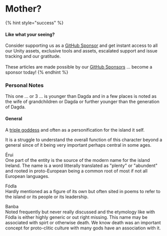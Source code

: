 # Mother?

{% hint style="success" %}
#### Like what your seeing?

Consider supporting us as a [GitHub Sponsor](../../../../../../where-to-buy/become-a-sponsor.md) and get instant access to all our Unity assets, exclusive tools and assets, escalated support and issue tracking and our gratitude.\
\
These articles are made possible by our [GitHub Sponsors](https://github.com/sponsors/heathen-engineering) ... become a sponsor today!
{% endhint %}

### Personal Notes

This one ... or 3 ... is younger than Dagda and in a few places is noted as the wife of grandchildren or Dagda or further younger than the generation of Dagda.

#### General

A [triple goddess](../../../../research/disambiguation/triple-persona.md) and often as a personification for the island it self.

It is a struggle to understand the overall function of this character beyond a general since of it being very important perhaps central in some ages.

Érui \
One part of the entity is the source of the modern name for the island Ireland. The name is a word litterally translated as "plenty" or "abundent" and rooted in proto-European being a common root of most if not all European languages.

Fódla\
Hardly mentioned as a figure of its own but often sited in poems to refer to the island or its people or its leadership.&#x20;

Banba\
Noted frequently but never really discussed and the etymology like with Fódla is either highly generic or out right missing. This name may be associated with spirt or otherwise death. We know death was an important concept for proto-clitic culture with many gods have an association with it.
